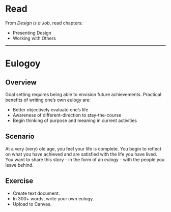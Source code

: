 # Read
From _Design is a Job_, read chapters:

* Presenting Design
* Working with Others

---- 

# Eulogoy

## Overview
Goal setting requires being able to envision future achievements. Practical benefits of writing one’s own eulogy are: 

* Better objectively evaluate one’s life
* Awareness of different-direction to stay-the-course
* Begin thinking of purpose and meaning in current activities

## Scenario
At a very (very) old age, you feel your life is complete. You begin to reflect on what you have achieved and are satisfied with the life you have lived. You want to share this story  - in the form of an eulogy - with the people you leave behind.

## Exercise
* Create text document. 
* In 300+ words, write your own eulogy.
* Upload to Canvas.